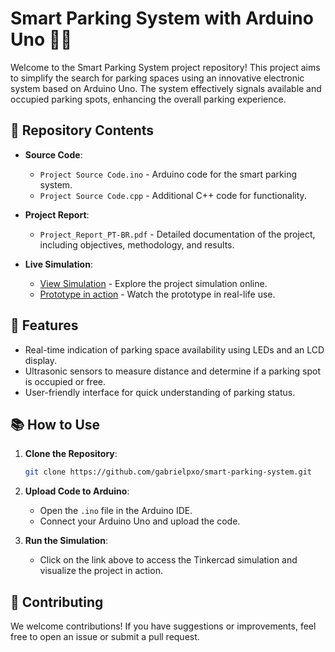 # Smart Parking System with Arduino Uno 🚗💡

Welcome to the Smart Parking System project repository! This project aims to simplify the search for parking spaces using an innovative electronic system based on Arduino Uno. The system effectively signals available and occupied parking spots, enhancing the overall parking experience.

## 📁 Repository Contents

- **Source Code**: 
  - `Project Source Code.ino` - Arduino code for the smart parking system.
  - `Project Source Code.cpp` - Additional C++ code for functionality.
  
- **Project Report**: 
  - `Project_Report_PT-BR.pdf` - Detailed documentation of the project, including objectives, methodology, and results.

- **Live Simulation**: 
  - [View Simulation](https://www.tinkercad.com/things/0xyCRo41mDL-smart-parking-system-prototype?sharecode=Ya88zzOrnppEOfIksRCJSFWlmfy0ysIs2XnnYa-uOyI) - Explore the project simulation online.
  - [Prototype in action](https://www.youtube.com/shorts/NRfeo6ia5ls) - Watch the prototype in real-life use.

## 🚀 Features

- Real-time indication of parking space availability using LEDs and an LCD display.
- Ultrasonic sensors to measure distance and determine if a parking spot is occupied or free.
- User-friendly interface for quick understanding of parking status.

## 📚 How to Use

1. **Clone the Repository**:
   ```bash
   git clone https://github.com/gabrielpxo/smart-parking-system.git
   ```

2. **Upload Code to Arduino**:
   - Open the `.ino` file in the Arduino IDE.
   - Connect your Arduino Uno and upload the code.

3. **Run the Simulation**:
   - Click on the link above to access the Tinkercad simulation and visualize the project in action.

## 🤝 Contributing

We welcome contributions! If you have suggestions or improvements, feel free to open an issue or submit a pull request.
